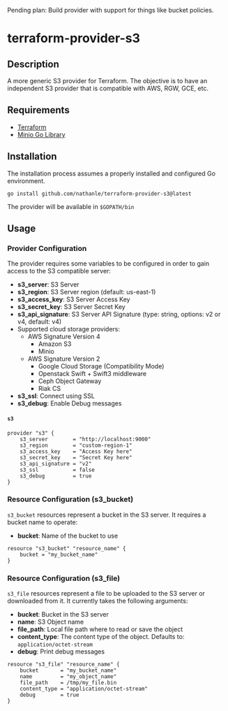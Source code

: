 Pending plan: Build provider with support for things like bucket policies.


# terraform-provider-s3

## Description
A more generic S3 provider for Terraform.  The objective is to have an independent S3 provider that is compatible with AWS, RGW, GCE, etc.

## Requirements
* [Terraform](https://github.com/hashicorp/terraform)
* [Minio Go Library](https://github.com/minio/minio-go)

## Installation
The installation process assumes a properly installed and configured Go environment.
```
go install github.com/nathanle/terraform-provider-s3@latest
```
The provider will be available in ```$GOPATH/bin```

## Usage

### Provider Configuration
The provider requires some variables to be configured in order to gain access to the S3 compatible server:

* **s3_server**: S3 Server
* **s3_region**: S3 Server region (default: us-east-1)
* **s3_access_key**: S3 Server Access Key
* **s3_secret_key**: S3 Server Secret Key
* **s3_api_signature**: S3 Server API Signature (type: string, options: v2 or v4, default: v4)
* Supported cloud storage providers:
   * AWS Signature Version 4
      * Amazon S3
      * Minio
   * AWS Signature Version 2
      * Google Cloud Storage (Compatibility Mode)
      * Openstack Swift + Swift3 middleware
      * Ceph Object Gateway
      * Riak CS
* **s3_ssl**: Connect using SSL
* **s3_debug**: Enable Debug messages

#### `s3`
```
provider "s3" {
    s3_server        = "http://localhost:9000"
    s3_region        = "custom-region-1"
    s3_access_key    = "Access Key here"
    s3_secret_key    = "Secret Key here"
    s3_api_signature = "v2"
    s3_ssl           = false
    s3_debug         = true
}
```

### Resource Configuration (s3_bucket)
```s3_bucket``` resources represent a bucket in the S3 server.  It requires a bucket name to operate:

* **bucket**: Name of the bucket to use

```
resource "s3_bucket" "resource_name" {
	bucket = "my_bucket_name"
}
```


### Resource Configuration (s3_file)
```s3_file``` resources represent a file to be uploaded to the S3 server or downloaded from it.  It currently takes the following arguments:
* **bucket**: Bucket in the S3 server
* **name**: S3 Object name
* **file_path**: Local file path where to read or save the object
* **content_type**: The content type of the object.  Defaults to: ```application/octet-stream```
* **debug**: Print debug messages
```
resource "s3_file" "resource_name" {
    bucket       = "my_bucket_name"
    name         = "my_object_name"
    file_path    = /tmp/my_file.bin
    content_type = "application/octet-stream"
    debug        = true
}
```
